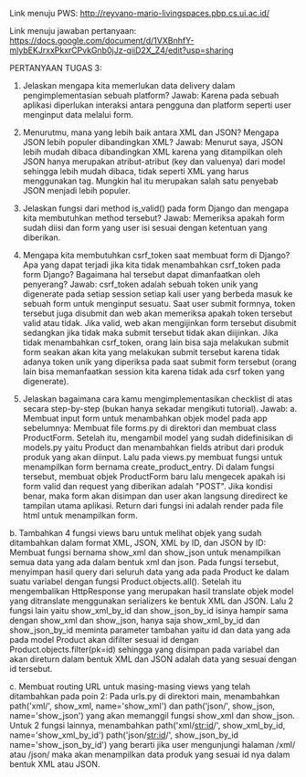 Link menuju PWS: http://reyvano-mario-livingspaces.pbp.cs.ui.ac.id/

Link menuju jawaban pertanyaan: https://docs.google.com/document/d/1VXBnhfY-mlybEKJrxxPkxrCPvkGnb0jJz-qiiD2X_Z4/edit?usp=sharing


PERTANYAAN TUGAS 3:
1. Jelaskan mengapa kita memerlukan data delivery dalam pengimplementasian sebuah platform?
Jawab: Karena pada sebuah aplikasi diperlukan interaksi antara pengguna dan platform seperti user menginput data melalui form.

2. Menurutmu, mana yang lebih baik antara XML dan JSON? Mengapa JSON lebih populer dibandingkan XML?
Jawab: Menurut saya, JSON lebih mudah dibaca dibandingkan XML karena yang ditampilkan oleh JSON hanya merupakan atribut-atribut (key dan valuenya) dari model sehingga lebih mudah dibaca, tidak seperti XML yang harus menggunakan tag. Mungkin hal itu merupakan salah satu penyebab JSON menjadi lebih populer.

3. Jelaskan fungsi dari method is_valid() pada form Django dan mengapa kita membutuhkan method tersebut?
Jawab: Memeriksa apakah form sudah diisi dan form yang user isi sesuai dengan ketentuan yang diberikan.


4. Mengapa kita membutuhkan csrf_token saat membuat form di Django? Apa yang dapat terjadi jika kita tidak menambahkan csrf_token pada form Django? Bagaimana hal tersebut dapat dimanfaatkan oleh penyerang?
Jawab: csrf_token adalah sebuah token unik yang digenerate pada setiap session setiap kali user yang berbeda masuk ke sebuah form untuk menginput sesuatu. Saat user submit formnya, token tersebut juga disubmit dan web akan memeriksa apakah token tersebut valid atau tidak. Jika valid, web akan mengijinkan form tersebut disubmit sedangkan jika tidak maka submit tersebut tidak akan diijinkan. Jika tidak menambahkan csrf_token, orang lain bisa saja melakukan submit form seakan akan kita yang melakukan submit tersebut karena tidak adanya token unik yang diperiksa pada saat submit form tersebut (orang lain bisa memanfaatkan session kita karena tidak ada csrf token yang digenerate).

5. Jelaskan bagaimana cara kamu mengimplementasikan checklist di atas secara step-by-step (bukan hanya sekadar mengikuti tutorial).
Jawab: a. Membuat input form untuk menambahkan objek model pada app sebelumnya: Membuat file forms.py di direktori dan membuat class ProductForm. Setelah itu, mengambil model yang sudah didefinisikan di models.py yaitu Product dan menambahkan fields atribut dari produk produk yang akan diinput. Lalu pada views.py membuat fungsi untuk menampilkan form bernama create_product_entry. Di dalam fungsi tersebut, membuat objek ProductForm baru lalu mengecek apakah isi form valid dan request yang diberikan adalah "POST". Jika kondisi benar, maka form akan disimpan dan user akan langsung diredirect ke tampilan utama aplikasi. Return dari fungsi ini adalah render pada file html untuk menampilkan form.

b. Tambahkan 4 fungsi views baru untuk melihat objek yang sudah ditambahkan dalam format XML, JSON, XML by ID, dan JSON by ID: Membuat fungsi bernama show_xml dan show_json untuk menampilkan semua data yang ada dalam bentuk xml dan json. Pada fungsi tersebut, menyimpan hasil query dari seluruh data yang ada pada Product ke dalam suatu variabel dengan fungsi Product.objects.all(). Setelah itu mengembalikan HttpResponse yang merupakan hasil translate objek model yang ditranslate menggunakan serializers ke bentuk XML dan JSON. Lalu 2 fungsi lain yaitu show_xml_by_id dan show_json_by_id isinya hampir sama dengan show_xml dan show_json, hanya saja show_xml_by_id dan show_json_by_id meminta parameter tambahan yaitu id dan data yang ada pada model Product akan difilter sesuai id dengan Product.objects.filter(pk=id) sehingga yang disimpan pada variabel dan akan direturn dalam bentuk XML dan JSON adalah data yang sesuai dengan id tersebut.

c.  Membuat routing URL untuk masing-masing views yang telah ditambahkan pada poin 2: Pada urls.py di direktori main, menambahkan path('xml/', show_xml, name='show_xml') dan path('json/', show_json, name='show_json') yang akan memanggil fungsi show_xml dan show_json. Untuk 2 fungsi lainnya, menambahkan path('xml/<str:id>/', show_xml_by_id, name='show_xml_by_id') path('json/<str:id>/', show_json_by_id name='show_json_by_id') yang berarti jika user mengunjungi halaman /xml/<ID PRODUCT> atau /json/<ID PRODUCT> maka akan menampilkan data produk yang sesuai id nya dalam bentuk XML atau JSON.